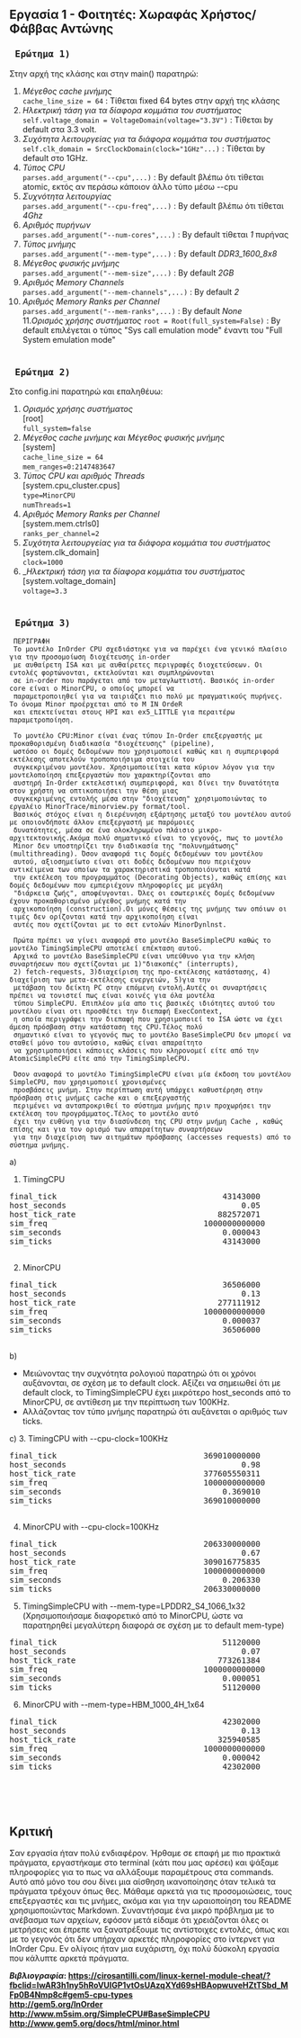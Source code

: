 ## Εργασία 1 - Φοιτητές: Χωραφάς Χρήστος/Φάββας Αντώνης

### <pre><b> Ερώτημα 1)</b></pre>  
Στην αρχή της κλάσης και στην main() παρατηρώ:  
  1. _Μέγεθος cache μνήμης_  
    `cache_line_size = 64` : Τίθεται fixed 64 bytes στην αρχή της κλάσης  
  2. _Ηλεκτρική τάση για τα δίαφορα κομμάτια του συστήματος_  
	  `self.voltage_domain = VoltageDomain(voltage="3.3V")` : Τίθεται by default στα 3.3 volt.
  3. _Συχότητα λειτουργείας για τα διάφορα κομμάτια του συστήματος_
	`self.clk_domain = SrcClockDomain(clock="1GHz"...)` : Τίθεται by default στο 1GHz.
  4. _Τύπος CPU_  
    `parses.add_argument("--cpu",...)` : Βy default βλέπω ότι τίθεται atomic, εκτός αν περάσω κάποιον άλλο τύπο μέσω --cpu  
  5. _Συχνότητα λειτουργίας_  
    `parses.add_argument("--cpu-freq",...)` : By default βλέπω ότι τίθεται _4Ghz_  
  6. _Αριθμός πυρήνων_  
    `parses.add_argument("--num-cores",...)` : By default τίθεται _1_ πυρήνας  
  7. _Τύπος μνήμης_  
    `parses.add_argument("--mem-type",...)` : By default _DDR3_1600_8x8_  
  8. _Μέγεθος φυσικής μνήμης_  
    `parses.add_argument("--mem-size",...)` : By default _2GB_  
  9. _Αριθμός Memory Channels_  
    `parses.add_argument("--mem-channels",...)` : By default _2_  
  10. _Αριθμός Memory Ranks per Channel_  
    `parses.add_argument("--mem-ranks",...)` : By default _None_  
  11._Ορισμός χρήσης συστήματος_
	  `root = Root(full_system=False)` : By default επιλέγεται ο τύπος "Sys call emulation mode" έναντι του "Full System emulation mode"
    <br><br>
    
    
### <pre><b> Ερώτημα 2)</b></pre>    
Στο config.ini παρατηρώ και επαληθέυω:  
  1. _Ορισμός χρήσης συστήματος_  
	[root]  
   `full_system=false`  
  2. _Μέγεθος cache μνήμης και Μέγεθος φυσικής μνήμης_   
    [system]  
   `cache_line_size = 64`  
   `mem_ranges=0:2147483647`   
  3. _Τύπος CPU και αριθμός Threads_    
    [system.cpu_cluster.cpus]  
   `type=MinorCPU`  
   `numThreads=1`  
  4. _Αριθμός Memory Ranks per Channel_  
    [system.mem.ctrls0]  
   `ranks_per_channel=2`  
  5. _Συχότητα λειτουργείας για τα διάφορα κομμάτια του συστήματος_  
	[system.clk_domain]  
   `clock=1000`  
  6. __Ηλεκτρική τάση για τα δίαφορα κομμάτια του συστήματος_  
   [system.voltage_domain]  
   `voltage=3.3` 
   <br><br>
### <pre><b> Ερώτημα 3)</b></pre>      
     
     ΠΕΡΙΓΡΑΦΗ  
     Το μοντέλο InOrder CPU σχεδιάστηκε για να παρέχει ένα γενικό πλαίσιο για την προσομοίωση διοχέτευσης in-order 
     με αυθαίρετη ISA και με αυθαίρετες περιγραφές διοχετεύσεων. Οι εντολές φορτώνονται, εκτελούνται και συμπληρώνονται 
     σε in-order που παράγεται από τον μεταγλωττιστή. Βασικός in-order core είναι ο MinorCPU, ο οποίος μπορεί να 
     παραμετροποιηθεί για να ταιριάζει πιο πολύ με πραγματικούς πυρήνες. Το όνομα Minor προέρχεται από το M ΙN ΟrdeR
     και επεκτείνεται στους HPI και ex5_LITTLE για περαιτέρω παραμετροποίηση. 
     
     Το μοντέλο CPU:Minor είναι ένας τύπου In-Order επεξεργαστής με προκαθορισμένη διαδικασία "διοχέτευσης" (pipeline), 
     ωστόσο οι δομές δεδομένων που χρησιμοποιεί καθώς και η συμπεριφορά εκτέλεσης αποτελούν τροποποιήσιμα στοιχεία του 
     συγκεκριμένου μοντέλου. Χρησιμοποιείται κατα κύριον λόγον για την μοντελοποίηση επεξεργαστών που χαρακτηρίζονται απο 
     αυστηρή In-Order εκτελεστική συμπεριφορά, και δίνει την δυνατότητα στον χρήστη να οπτικοποιήσει την θέση μιας 
     συγκεκριμένης εντολής μέσα στην "διοχέτευση" χρησιμοποιώντας το εργαλέιο MinorTrace/minorview.py format/tool.
     Βασικός στόχος είναι η διερέυνηση εξάρτησης μεταξύ του μοντέλου αυτού με οποιονδήποτε άλλον επεξεργαστή με παρόμοιες 
     δυνατότητες, μέσα σε ένα ολοκληρωμένο πλάισιο μικρο-αρχιτεκτονικής.Ακόμα πολύ σηματνικό είναι το γεγονός, πως το μοντέλο 
     Minor δεν υποστηρίζει την διαδικασία της "πολυνημάτωσης" (multithreading). Όσον αναφορά τις δομές δεδομένων του μοντέλου 
     αυτού, αξιοσημείωτο είναι οτι δοδές δεδομένων που περιέχουν αντικέιμενα των οποίων τα χαρακτηριστικά τροποποιόυνται κατά 
     την εκτέλεση του προγραμμάτος (Decorating Objects), καθώς επίσης και δομές δεδομένων που εμπεριέχουν πληροφορίες με μεγάλη
     "διάρκεια ζωής", αποφέυγονται. Όλες οι εσωτερικές δομές δεδομένων έχουν προκαθορισμένo μέγεθος μνήμης κατά την 
     αρχικοποίηση (construction).Οι μόνες θέσεις της μνήμης των οπόιων οι τιμές δεν ορίζονται κατά την αρχικοποίηση είναι 
     αυτές που σχετίζονται με το σετ εντολών MinorDynlnst. 
     
     Πρώτα πρέπει να γίνει αναφορά στο μοντέλο BaseSimpleCPU καθώς το μοντέλο TimingSimpleCPU αποτελεί επέκταση αυτού. 
     Αρχικά το μοντέλο BaseSimpleCPU είναι υπεύθυνο για την κλήση συναρτήσεων που σχετίζονται με 1)"διακοπές" (interrupts),
     2) fetch-requests, 3)διαχείριση της προ-εκτέλεσης κατάστασης, 4) διαχείριση των μετα-εκτέλεσης ενεργειών, 5)για την 
     μετάβαση του δείκτη PC στην επόμενη εντολή.Αυτές οι συναρτήσεις πρέπει να τονιστεί πως είναι κοινές για όλα μοντέλα 
     τύπου SimpleCPU. Επιπλέον μία απο τις βασικές ιδιότητες αυτού του μοντέλου είναι οτι προσθέτει την διεπαφή ExecContext,  
     η οποία περιγράφει την διεπαφή που χρησιμοποιεί το ISA ώστε να έχει άμεση πρόσβαση στην κατάσταση της CPU.Τέλος πολύ 
     σημαντικό είναι το γεγονός πως το μοντέλο BaseSimpleCPU δεν μπορεί να σταθεί μόνο του αυτούσιο, καθώς είναι απαραίτητο
     να χρησιμοποιήσει κάποιες κλάσεις που κληρονομεί είτε από την AtomicSimpleCPU είτε από την TimingSimpleCPU.
     
     Όσον αναφορά το μοντέλο TimingSimpleCPU είναι μία έκδοση του μοντέλου SimpleCPU, που χρησιμοποιεί χρονισμένες 
     προσβάσεις μνήμη. Στην περίπτωση αυτή υπάρχει καθυστέρηση στην πρόσβαση στις μνήμες cache και ο επεξεργαστής 
     περιμένει να ανταπροκριθεί το σύστημα μνήμης πριν προχωρήσει την εκτέλεση του προγράμματος.Τέλος το μοντέλο αυτό 
     έχει την ευθύνη για την διασύνδεση της CPU στην μνήμη Cache , καθώς επίσης και για τον ορισμό των απαραίτητων συναρτήσεων 
     για την διαχείριση των αιτημάτων πρόσβασης (accesses requests) από το σύστημα μνήμης.
     
   a) 
   1. TimingCPU  
   <pre>
final_tick                                   43143000                       # Number of ticks from beginning of simulation (restored from checkpoints and never reset)  
host_seconds                                     0.05                       # Real time elapsed on the host  
host_tick_rate                              882572071                       # Simulator tick rate (ticks/s)  
sim_freq                                 1000000000000                      # Frequency of simulated ticks  
sim_seconds                                  0.000043                       # Number of seconds simulated  
sim_ticks                                    43143000                       # Number of ticks simulated  
   </pre>
   2. MinorCPU  
   <pre>
final_tick                                   36506000                       # Number of ticks from beginning of simulation (restored from checkpoints and never reset)
host_seconds                                     0.13                       # Real time elapsed on the host
host_tick_rate                              277111912                       # Simulator tick rate (ticks/s)
sim_freq                                 1000000000000                      # Frequency of simulated ticks
sim_seconds                                  0.000037                       # Number of seconds simulated
sim_ticks                                    36506000                       # Number of ticks simulated
   </pre>
   
  b)
  * Μειώνοντας την συχνότητα ρολογιού παρατηρώ ότι οι χρόνοι αυξάνονται, σε σχέση με το default clock. Αξίζει να σημειωθεί ότι με default clock, το TimingSimpleCPU έχει μικρότερο host_seconds από το MinorCPU, σε αντίθεση με την περίπτωση των 100KHz.  
  * Αλλάζοντας τον τύπο μνήμης παρατηρώ ότι αυξάνεται ο αριθμός των ticks.
  
  c)  3. TimingCPU with --cpu-clock=100KHz  
  <pre>
final_tick                               369010000000                       # Number of ticks from beginning of simulation (restored from checkpoints and never reset)
host_seconds                                     0.98                       # Real time elapsed on the host
host_tick_rate                           377605550311                       # Simulator tick rate (ticks/s)
sim_freq                                 1000000000000                      # Frequency of simulated ticks
sim_seconds                                  0.369010                       # Number of seconds simulated
sim_ticks                                369010000000                       # Number of ticks simulated
  </pre>
  
  4. MinorCPU with --cpu-clock=100KHz  
  <pre>
final_tick                               206330000000                       # Number of ticks from beginning of simulation (restored from checkpoints and never reset)
host_seconds                                     0.67                       # Real time elapsed on the host
host_tick_rate                           309016775835                       # Simulator tick rate (ticks/s)
sim_freq                                 1000000000000                      # Frequency of simulated ticks
sim_seconds                                  0.206330                       # Number of seconds simulated
sim_ticks                                206330000000                       # Number of ticks simulated
</pre> 

5. TimingSimpleCPU with --mem-type=LPDDR2_S4_1066_1x32 (Χρησιμοποιήσαμε διαφορετικό από το MinorCPU, ώστε να παρατηρηθεί μεγαλύτερη διαφορά σε σχέση με το default mem-type)
<pre>
final_tick                                   51120000                       # Number of ticks from beginning of simulation (restored from checkpoints and never reset)
host_seconds                                     0.07                       # Real time elapsed on the host
host_tick_rate                              773261384                       # Simulator tick rate (ticks/s)
sim_freq                                 1000000000000                      # Frequency of simulated ticks
sim_seconds                                  0.000051                       # Number of seconds simulated
sim_ticks                                    51120000                       # Number of ticks simulated
</pre>  

6. MinorCPU with --mem-type=HBM_1000_4H_1x64
<pre>
final_tick                                   42302000                       # Number of ticks from beginning of simulation (restored from checkpoints and never reset)
host_seconds                                     0.13                       # Real time elapsed on the host
host_tick_rate                              325940585                       # Simulator tick rate (ticks/s)
sim_freq                                 1000000000000                      # Frequency of simulated ticks
sim_seconds                                  0.000042                       # Number of seconds simulated
sim_ticks                                    42302000                       # Number of ticks simulated
</pre>
<br><br><br>
## Κριτική
Σαν εργασία ήταν πολύ ενδιαφέρον. Ήρθαμε σε επαφή με πιο πρακτικά πράγματα, εργαστήκαμε στο terminal (κάτι που μας αρέσει) και ψάξαμε πληροφορίες για το πως να αλλάξουμε παραμέτρους στα commands. Αυτό από μόνο του σου δίνει μια αίσθηση ικανοποίησης όταν τελικά τα πράγματα τρέχουν όπως θες. Μάθαμε αρκετά για τις προσομοιώσεις, τους επεξεργαστές και τις μνήμες, ακόμα και για την ωραιοποίηση του README χρησιμοποιώντας Markdown. Συναντήσαμε ένα μικρό πρόβλημα με το ανέβασμα των αρχείων, εφόσον μετά είδαμε ότι χρειάζονται όλες οι μετρήσεις και έπρεπε να ξανατρέξουμε τις αντίστοιχες εντολές, όπως και με το γεγονός ότι δεν υπήρχαν αρκετές πληροφορίες στο ίντερνετ για InOrder Cpu. Εν ολίγοις ήταν μια ευχάριστη, όχι πολύ δύσκολη εργασία που κάλυπτε αρκετά πράγματα.

      
<b>_Βιβλιογραφία_<b>:  https://cirosantilli.com/linux-kernel-module-cheat/?fbclid=IwAR3h1ny5hRoVUIGP1vtOsUAzqXYd69sHBAopwuveHZtTSbd_MFp0B4Nmp8c#gem5-cpu-types  
http://gem5.org/InOrder  
http://www.m5sim.org/SimpleCPU#BaseSimpleCPU  
http://www.gem5.org/docs/html/minor.html
